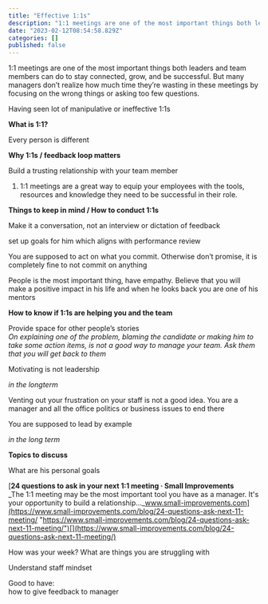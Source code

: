```yaml
---
title: "Effective 1:1s"
description: "1:1 meetings are one of the most important things both leaders and team members can do to stay connected, grow, and be successful. But many…"
date: "2023-02-12T08:54:58.829Z"
categories: []
published: false
---
```


  

1:1 meetings are one of the most important things both leaders and team members can do to stay connected, grow, and be successful. But many managers don’t realize how much time they’re wasting in these meetings by focusing on the wrong things or asking too few questions.

  

Having seen lot of manipulative or ineffective 1:1s

**What is 1:1?**

Every person is different

**Why 1:1s / feedback loop matters**

Build a trusting relationship with your team member

1.  1:1 meetings are a great way to equip your employees with the tools, resources and knowledge they need to be successful in their role.  
      
    

**Things to keep in mind / How to conduct 1:1s**

Make it a conversation, not an interview or dictation of feedback

set up goals for him which aligns with performance review

You are supposed to act on what you commit. Otherwise don’t promise, it is completely fine to not commit on anything

People is the most important thing, have empathy. Believe that you will make a positive impact in his life and when he looks back you are one of his mentors

**How to know if 1:1s are helping you and the team**

Provide space for other people’s stories  
_On explaining one of the problem, blaming the candidate or making him to take some action items, is not a good way to manage your team. Ask them that you will get back to them_

Motivating is not leadership

_in the longterm_

Venting out your frustration on your staff is not a good idea. You are a manager and all the office politics or business issues to end there

You are supposed to lead by example

_in the long term_

**Topics to discuss**

What are his personal goals

[**24 questions to ask in your next 1:1 meeting · Small Improvements**  
_The 1:1 meeting may be the most important tool you have as a manager. It's your opportunity to build a relationship…_www.small-improvements.com](https://www.small-improvements.com/blog/24-questions-ask-next-11-meeting/ "https://www.small-improvements.com/blog/24-questions-ask-next-11-meeting/")[](https://www.small-improvements.com/blog/24-questions-ask-next-11-meeting/)

How was your week? What are things you are struggling with

  
  

  

  

Understand staff mindset

  

  

  

  

Good to have:  
how to give feedback to manager
